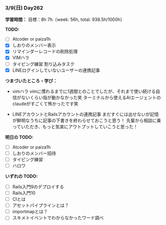 ### 3/9(日) Day262

**学習時間：**
目標：8h
7h（week: 56h, total: 938.5h/1000h）

**TODO:**
- [ ] Atcoder or paiza1h
- [x] しおりのメンバー表示
- [x] リマインダーレコードの削除処理
- [x] VIMハラ
- [ ] タイピング練習
割り込みタスク
- [x] LINEログインしていないユーザーの連携記事

**つまづいたところ・学び：**
- vimハラ
vimに慣れるまでに1週間とのことでしたが、それまで使い続ける自信がないくらい指が動かなかった笑
ターミナルから使えるAIエージェントのclaudeがすごくて怖かったです笑

- LINEアカウントとRailsアカウントの連携記事
まだすぐには出せないが記憶が鮮明なうちに記事の下書きを終わらせておこうと思う！
先輩から相談に乗っていただき、もっと気楽にアウトプットしていこうと思った！

**明日の TODO:**
- [ ] Atcoder or paiza1h
- [ ] しおりのメンバー招待
- [ ] タイピング練習
- [ ] ハロワ

**いずれの TODO:**
- [ ] Rails入門9のデプロイする
- [ ] Rails入門10
- [ ] CIとは
- [ ] アセットパイプラインとは？
- [ ] importmapとは？
- [ ] スキメトイベントでわからなかったワード調べ
